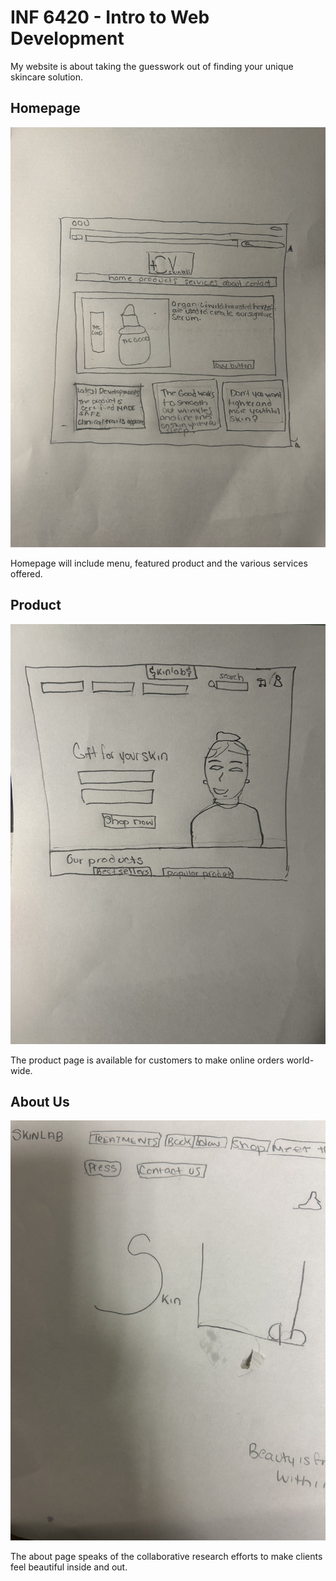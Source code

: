 # INF 6420 - Intro to Web Development

My website is about taking the guesswork out of finding your unique skincare solution.

## Homepage

![wireframe of homepage](wireframes/homepage.jpg)

Homepage will include menu, featured product and the various services offered.

## Product

![wireframe of product](wireframes/product.jpg)

The product page is available for customers to make online orders world-wide.

## About Us

![wireframe of about us](wireframes/about.jpg)

The about page speaks of the collaborative research efforts to make clients feel beautiful inside and out.
